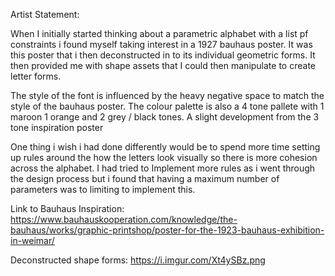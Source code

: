 Artist Statement:

When I initially started thinking about a parametric alphabet with a list pf constraints i found myself taking interest in a 1927 bauhaus poster. It was this poster that i then deconstructed in to its individual geometric forms. It then provided me with shape assets that I could then manipulate to create letter forms.

The style of the font is influenced by the heavy negative space to match the style of the bauhaus poster. The colour palette is also a 4 tone pallete with 1 maroon 1 orange and 2 grey / black tones. A slight development from the 3 tone inspiration poster

One thing i wish i had done differently would be to spend more time setting up rules around the how the letters look visually so there is more cohesion across the alphabet. I had tried to
Implement more rules as i went through the design process but i found that having a maximum number of parameters was to limiting to implement this.

Link to Bauhaus Inspiration:
https://www.bauhauskooperation.com/knowledge/the-bauhaus/works/graphic-printshop/poster-for-the-1923-bauhaus-exhibition-in-weimar/

Deconstructed shape forms:
https://i.imgur.com/Xt4ySBz.png
